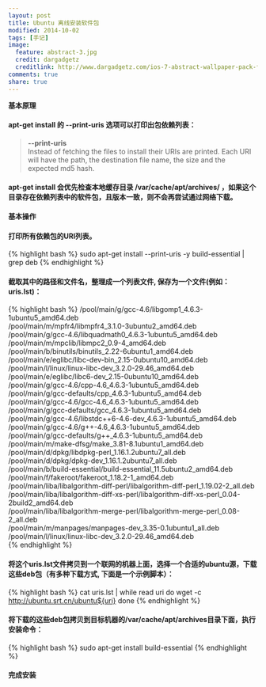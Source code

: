 ```yaml
---
layout: post
title: Ubuntu 离线安装软件包
modified: 2014-10-02
tags: [手记]
image:
  feature: abstract-3.jpg
  credit: dargadgetz
  creditlink: http://www.dargadgetz.com/ios-7-abstract-wallpaper-pack-for-iphone-5-and-ipod-touch-retina/
comments: true
share: true
---
```


**基本原理**  

#### apt-get install 的 --print-uris 选项可以打印出包依赖列表：

 > **--print-uris**  
 > Instead of fetching the files to install their URIs are printed. Each URI will have the path, the destination file name, the size and the expected md5 hash.

#### apt-get install 会优先检查本地缓存目录 /var/cache/apt/archives/ ，如果这个目录存在依赖列表中的软件包，且版本一致，则不会再尝试通过网络下载。

**基本操作**   

#### 打印所有依赖包的URI列表。

{% highlight bash %}
 sudo apt-get install --print-uris -y build-essential | grep deb 
{% endhighlight %}

#### 截取其中的路径和文件名，整理成一个列表文件, 保存为一个文件(例如：uris.lst)：

{% highlight bash %}
/pool/main/g/gcc-4.6/libgomp1_4.6.3-1ubuntu5_amd64.deb  
/pool/main/m/mpfr4/libmpfr4_3.1.0-3ubuntu2_amd64.deb   
/pool/main/g/gcc-4.6/libquadmath0_4.6.3-1ubuntu5_amd64.deb  
/pool/main/m/mpclib/libmpc2_0.9-4_amd64.deb  
/pool/main/b/binutils/binutils_2.22-6ubuntu1_amd64.deb  
/pool/main/e/eglibc/libc-dev-bin_2.15-0ubuntu10_amd64.deb  
/pool/main/l/linux/linux-libc-dev_3.2.0-29.46_amd64.deb  
/pool/main/e/eglibc/libc6-dev_2.15-0ubuntu10_amd64.deb  
/pool/main/g/gcc-4.6/cpp-4.6_4.6.3-1ubuntu5_amd64.deb  
/pool/main/g/gcc-defaults/cpp_4.6.3-1ubuntu5_amd64.deb  
/pool/main/g/gcc-4.6/gcc-4.6_4.6.3-1ubuntu5_amd64.deb  
/pool/main/g/gcc-defaults/gcc_4.6.3-1ubuntu5_amd64.deb  
/pool/main/g/gcc-4.6/libstdc++6-4.6-dev_4.6.3-1ubuntu5_amd64.deb  
/pool/main/g/gcc-4.6/g++-4.6_4.6.3-1ubuntu5_amd64.deb  
/pool/main/g/gcc-defaults/g++_4.6.3-1ubuntu5_amd64.deb  
/pool/main/m/make-dfsg/make_3.81-8.1ubuntu1_amd64.deb  
/pool/main/d/dpkg/libdpkg-perl_1.16.1.2ubuntu7_all.deb  
/pool/main/d/dpkg/dpkg-dev_1.16.1.2ubuntu7_all.deb  
/pool/main/b/build-essential/build-essential_11.5ubuntu2_amd64.deb  
/pool/main/f/fakeroot/fakeroot_1.18.2-1_amd64.deb  
/pool/main/liba/libalgorithm-diff-perl/libalgorithm-diff-perl_1.19.02-2_all.deb  
/pool/main/liba/libalgorithm-diff-xs-perl/libalgorithm-diff-xs-perl_0.04-2build2_amd64.deb  
/pool/main/liba/libalgorithm-merge-perl/libalgorithm-merge-perl_0.08-2_all.deb  
/pool/main/m/manpages/manpages-dev_3.35-0.1ubuntu1_all.deb  
/pool/main/l/linux/linux-libc-dev_3.2.0-29.46_amd64.deb  
{% endhighlight %}

#### 将这个uris.lst文件拷贝到一个联网的机器上面，选择一个合适的ubuntu源，下载这些deb包（有多种下载方式, 下面是一个示例脚本）：

{% highlight bash %} 
cat uris.lst | while read uri
do
    wget -c  http://ubuntu.srt.cn/ubuntu${uri}
done
{% endhighlight %}

#### 将下载的这些deb包拷贝到目标机器的/var/cache/apt/archives目录下面，执行安装命令：

{% highlight bash %}
 sudo apt-get install build-essential
{% endhighlight %}

#### 完成安装

